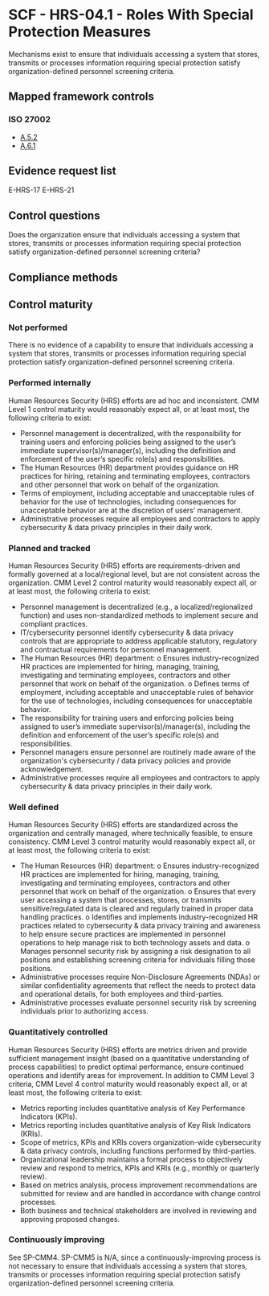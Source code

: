 # SCF - HRS-04.1 - Roles With Special Protection Measures
Mechanisms exist to ensure that individuals accessing a system that stores, transmits or processes information requiring special protection satisfy organization-defined personnel screening criteria.
## Mapped framework controls
### ISO 27002
- [A.5.2](../iso27002/a-5.md#a52)
- [A.6.1](../iso27002/a-6.md#a61)

## Evidence request list
E-HRS-17
E-HRS-21

## Control questions
Does the organization ensure that individuals accessing a system that stores, transmits or processes information requiring special protection satisfy organization-defined personnel screening criteria?

## Compliance methods


## Control maturity
### Not performed
There is no evidence of a capability to ensure that individuals accessing a system that stores, transmits or processes information requiring special protection satisfy organization-defined personnel screening criteria.

### Performed internally
Human Resources Security (HRS) efforts are ad hoc and inconsistent. CMM Level 1 control maturity would reasonably expect all, or at least most, the following criteria to exist:
- Personnel management is decentralized, with the responsibility for training users and enforcing policies being assigned to the user’s immediate supervisor(s)/manager(s), including the definition and enforcement of the user’s specific role(s) and responsibilities.
- The Human Resources (HR) department provides guidance on HR practices for hiring, retaining and terminating employees, contractors and other personnel that work on behalf of the organization.
- Terms of employment, including acceptable and unacceptable rules of behavior for the use of technologies, including consequences for unacceptable behavior are at the discretion of users’ management.
- Administrative processes require all employees and contractors to apply cybersecurity & data privacy principles in their daily work.

### Planned and tracked
Human Resources Security (HRS) efforts are requirements-driven and formally governed at a local/regional level, but are not consistent across the organization. CMM Level 2 control maturity would reasonably expect all, or at least most, the following criteria to exist:
- Personnel management is decentralized (e.g., a localized/regionalized function) and uses non-standardized methods to implement secure and compliant practices.
- IT/cybersecurity personnel identify cybersecurity & data privacy controls that are appropriate to address applicable statutory, regulatory and contractual requirements for personnel management.
- The Human Resources (HR) department:
o	Ensures industry-recognized HR practices are implemented for hiring, managing, training, investigating and terminating employees, contractors and other personnel that work on behalf of the organization.
o	Defines terms of employment, including acceptable and unacceptable rules of behavior for the use of technologies, including consequences for unacceptable behavior.
- The responsibility for training users and enforcing policies being assigned to user’s immediate supervisor(s)/manager(s), including the definition and enforcement of the user’s specific role(s) and responsibilities.
- Personnel managers ensure personnel are routinely made aware of the organization's cybersecurity / data privacy policies and provide acknowledgement.
- Administrative processes require all employees and contractors to apply cybersecurity & data privacy principles in their daily work.

### Well defined
Human Resources Security (HRS) efforts are standardized across the organization and centrally managed, where technically feasible, to ensure consistency. CMM Level 3 control maturity would reasonably expect all, or at least most, the following criteria to exist:
- The Human Resources (HR) department:
o	Ensures industry-recognized HR practices are implemented for hiring, managing, training, investigating and terminating employees, contractors and other personnel that work on behalf of the organization.
o	Ensures that every user accessing a system that processes, stores, or transmits sensitive/regulated data is cleared and regularly trained in proper data handling practices.
o	Identifies and implements industry-recognized HR practices related to cybersecurity & data privacy training and awareness to help ensure secure practices are implemented in personnel operations to help manage risk to both technology assets and data.
o	Manages personnel security risk by assigning a risk designation to all positions and establishing screening criteria for individuals filling those positions.
- Administrative processes require Non-Disclosure Agreements (NDAs) or similar confidentiality agreements that reflect the needs to protect data and operational details, for both employees and third-parties.
- Administrative processes evaluate personnel security risk by screening individuals prior to authorizing access.

### Quantitatively controlled
Human Resources Security (HRS) efforts are metrics driven and provide sufficient management insight (based on a quantitative understanding of process capabilities) to predict optimal performance, ensure continued operations and identify areas for improvement. In addition to CMM Level 3 criteria, CMM Level 4 control maturity would reasonably expect all, or at least most, the following criteria to exist:
- Metrics reporting includes quantitative analysis of Key Performance Indicators (KPIs).
- Metrics reporting includes quantitative analysis of Key Risk Indicators (KRIs).
- Scope of metrics, KPIs and KRIs covers organization-wide cybersecurity & data privacy controls, including functions performed by third-parties.
- Organizational leadership maintains a formal process to objectively review and respond to metrics, KPIs and KRIs (e.g., monthly or quarterly review).
- Based on metrics analysis, process improvement recommendations are submitted for review and are handled in accordance with change control processes.
- Both business and technical stakeholders are involved in reviewing and approving proposed changes.

### Continuously improving
See SP-CMM4. SP-CMM5 is N/A, since a continuously-improving process is not necessary to ensure that individuals accessing a system that stores, transmits or processes information requiring special protection satisfy organization-defined personnel screening criteria.
